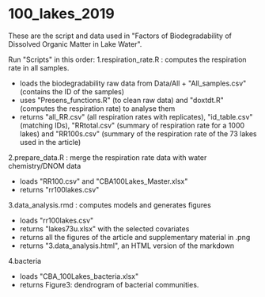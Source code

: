 # 100_lakes_2019

These are the script and data used in "Factors of Biodegradability of Dissolved Organic Matter in Lake Water". 

Run "Scripts" in this order: 
1.respiration_rate.R : computes the respiration rate in all samples. 
  - loads the biodegradability raw data from Data/All + "All_samples.csv" (contains the ID of the samples)
  - uses "Presens_functions.R" (to clean raw data) and "doxtdt.R" (computes the respiration rate) to analyse them
  - returns "all_RR.csv" (all respiration rates with replicates), "id_table.csv" (matching IDs), "RRtotal.csv" (summary of respiration rate for a 1000 lakes) and "RR100s.csv" (summary of the respiration rate of the 73 lakes used in the article)
  
 2.prepare_data.R : merge the respiration rate data with water chemistry/DNOM data
  - loads "RR100.csv" and "CBA100Lakes_Master.xlsx"
  - returns "rr100lakes.csv"
  
 3.data_analysis.rmd : computes models and generates figures
  - loads "rr100lakes.csv"
  - returns "lakes73u.xlsx" with the selected covariates
  - returns all the figures of the article and supplementary material in .png
  - returns "3.data_analysis.html", an HTML version of the markdown

4.bacteria
  - loads "CBA_100Lakes_bacteria.xlsx"
  - returns Figure3: dendrogram of bacterial communities. 
  
